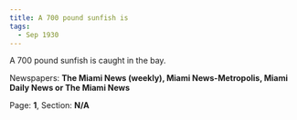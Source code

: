 ```yaml
---  
title: A 700 pound sunfish is  
tags:  
  - Sep 1930  
---  
```

  
A 700 pound sunfish is caught in the bay.  
  
Newspapers: **The Miami News (weekly), Miami News-Metropolis, Miami Daily News or The Miami News**  
  
Page: **1**, Section: **N/A** 
